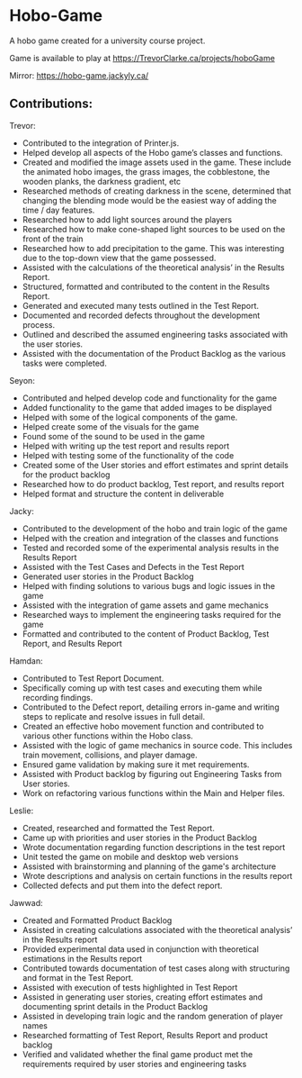 # Hobo-Game
A hobo game created for a university course project.

Game is available to play at https://TrevorClarke.ca/projects/hoboGame

Mirror: https://hobo-game.jackyly.ca/

## Contributions:

Trevor:
- Contributed to the integration of Printer.js.
- Helped develop all aspects of the Hobo game’s classes and functions.
- Created and modified the image assets used in the game. These include the animated hobo images, the grass images, the cobblestone, the wooden planks, the darkness gradient, etc
- Researched methods of creating darkness in the scene, determined that changing the blending mode would be the easiest way of adding the time / day features.
- Researched how to add light sources around the players
- Researched how to make cone-shaped light sources to be used on the front of the train
- Researched how to add precipitation to the game. This was interesting due to the top-down view that the game possessed.
- Assisted with the calculations of the theoretical analysis’ in the Results Report.
- Structured, formatted and contributed to the content in the Results Report.
- Generated and executed many tests outlined in the Test Report.
- Documented and recorded defects throughout the development process.
- Outlined and described the assumed engineering tasks associated with the user stories.
- Assisted with the documentation of the Product Backlog as the various tasks were completed.

Seyon:
- Contributed and helped develop code and functionality for the game
- Added functionality to the game that added images to be displayed
- Helped with some of the logical components of the game.
- Helped create some of the visuals for the game
- Found some of the sound to be used in the game
- Helped with writing up the test report and results report
- Helped with testing some of the functionality of the code
- Created some of the User stories and effort estimates and sprint details for the product backlog
- Researched how to do product backlog, Test report, and results report
- Helped format and structure the content in deliverable

Jacky:
- Contributed to the development of the hobo and train logic of the game
- Helped with the creation and integration of the classes and functions
- Tested and recorded some of the experimental analysis results in the Results Report
- Assisted with the Test Cases and Defects in the Test Report
- Generated user stories in the Product Backlog
- Helped with finding solutions to various bugs and logic issues in the game
- Assisted with the integration of game assets and game mechanics
- Researched ways to implement the engineering tasks required for the game
- Formatted and contributed to the content of Product Backlog, Test Report, and Results Report

Hamdan:
- Contributed to Test Report Document. 
- Specifically coming up with test cases and executing them while recording findings.
- Contributed to the Defect report, detailing errors in-game and writing steps to replicate and resolve issues in full detail.
- Created an effective hobo movement function and contributed to various other functions within the Hobo class.
- Assisted with the logic of game mechanics in source code. This includes train movement, collisions, and player damage.
- Ensured game validation by making sure it met requirements.
- Assisted with Product backlog by figuring out Engineering Tasks from User stories.
- Work on refactoring various functions within the Main and Helper files.

Leslie: 
- Created, researched and formatted the Test Report.
- Came up with priorities and user stories in the Product Backlog
- Wrote documentation regarding function descriptions in the test report
- Unit tested the game on mobile and desktop web versions
- Assisted with brainstorming and planning of the game's architecture
- Wrote descriptions and analysis on certain functions in the results report
- Collected defects and put them into the defect report.


Jawwad: 
- Created and Formatted Product Backlog
- Assisted in creating calculations associated with the theoretical analysis’ in the Results report
- Provided experimental data used in conjunction with theoretical estimations in the Results report
- Contributed towards documentation of test cases along with structuring and format in the Test Report.
- Assisted with execution of tests highlighted in Test Report
- Assisted in generating user stories, creating effort estimates and documenting sprint details  in the Product Backlog
- Assisted in developing train logic and the random generation of player names
- Researched formatting of Test Report, Results Report and product backlog
- Verified and validated whether the final game product met the requirements required by user stories and engineering tasks

